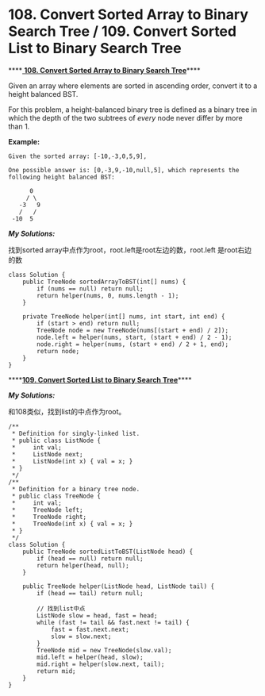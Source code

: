 # 108. Convert Sorted Array to Binary Search Tree / 109. Convert Sorted List to Binary Search Tree

\*\*\*\*[ **108. Convert Sorted Array to Binary Search Tree**](https://leetcode.com/problems/convert-sorted-array-to-binary-search-tree/description/)\*\*\*\*

Given an array where elements are sorted in ascending order, convert it to a height balanced BST.

For this problem, a height-balanced binary tree is defined as a binary tree in which the depth of the two subtrees of _every_ node never differ by more than 1.

**Example:**

```text
Given the sorted array: [-10,-3,0,5,9],

One possible answer is: [0,-3,9,-10,null,5], which represents the following height balanced BST:

      0
     / \
   -3   9
   /   /
 -10  5
```

_**My Solutions:**_

找到sorted array中点作为root，root.left是root左边的数，root.left 是root右边的数

```text
class Solution {
    public TreeNode sortedArrayToBST(int[] nums) {
        if (nums == null) return null;
        return helper(nums, 0, nums.length - 1);
    }
    
    private TreeNode helper(int[] nums, int start, int end) {
        if (start > end) return null;
        TreeNode node = new TreeNode(nums[(start + end) / 2]);
        node.left = helper(nums, start, (start + end) / 2 - 1);
        node.right = helper(nums, (start + end) / 2 + 1, end);
        return node;
    }
}
```

\*\*\*\*[**109. Convert Sorted List to Binary Search Tree**](108.-convert-sorted-array-to-binary-search-tree.md)\*\*\*\*

_**My Solutions:**_

和108类似，找到list的中点作为root。

```text
/**
 * Definition for singly-linked list.
 * public class ListNode {
 *     int val;
 *     ListNode next;
 *     ListNode(int x) { val = x; }
 * }
 */
/**
 * Definition for a binary tree node.
 * public class TreeNode {
 *     int val;
 *     TreeNode left;
 *     TreeNode right;
 *     TreeNode(int x) { val = x; }
 * }
 */
class Solution {
    public TreeNode sortedListToBST(ListNode head) {
        if (head == null) return null;
        return helper(head, null);
    }
    
    public TreeNode helper(ListNode head, ListNode tail) {
        if (head == tail) return null;
        
        // 找到list中点
        ListNode slow = head, fast = head;
        while (fast != tail && fast.next != tail) {
            fast = fast.next.next;
            slow = slow.next;
        }
        TreeNode mid = new TreeNode(slow.val);
        mid.left = helper(head, slow);
        mid.right = helper(slow.next, tail);
        return mid;
    }
}
```

